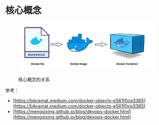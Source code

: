 # 核心概念

<figure><img src="../../.gitbook/assets/image (5).png" alt=""><figcaption><p>核心概念的关系</p></figcaption></figure>



参考：

* [https://bikramat.medium.com/docker-objects-e561f0ce3365](https://bikramat.medium.com/docker-objects-e561f0ce3365)
* [https://mengsixing.github.io/blog/devops-docker.html](https://mengsixing.github.io/blog/devops-docker.html)
